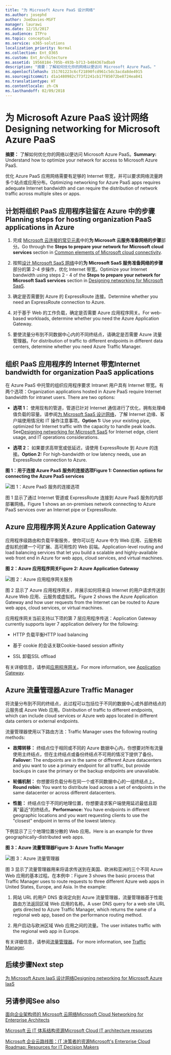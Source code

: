 ```yaml
---
title: "为 Microsoft Azure PaaS 设计网络"
ms.author: josephd
author: JoeDavies-MSFT
manager: laurawi
ms.date: 12/15/2017
ms.audience: ITPro
ms.topic: conceptual
ms.service: o365-solutions
localization_priority: Normal
ms.collection: Ent_O365
ms.custom: Ent_Architecture
ms.assetid: 19568184-705b-493b-b713-b484367adba9
description: "摘要：了解如何优化你的网络以便访问 Microsoft Azure PaaS。"
ms.openlocfilehash: 151701223c6cf21890fcd961c5dc3acda8de4915
ms.sourcegitcommit: d1a1480982c773f2241cb17f85072be8724ea841
ms.translationtype: HT
ms.contentlocale: zh-CN
ms.lasthandoff: 02/09/2018
---
```

# <a name="designing-networking-for-microsoft-azure-paas"></a><span data-ttu-id="600e4-103">为 Microsoft Azure PaaS 设计网络</span><span class="sxs-lookup"><span data-stu-id="600e4-103">Designing networking for Microsoft Azure PaaS</span></span>

 <span data-ttu-id="600e4-104">**摘要：** 了解如何优化你的网络以便访问 Microsoft Azure PaaS。</span><span class="sxs-lookup"><span data-stu-id="600e4-104">**Summary:** Understand how to optimize your network for access to Microsoft Azure PaaS.</span></span>
  
<span data-ttu-id="600e4-105">优化 Azure PaaS 应用网络需要有足够的 Internet 带宽，并可以要求网络流量跨多个站点或应用分布。</span><span class="sxs-lookup"><span data-stu-id="600e4-105">Optimizing networking for Azure PaaS apps requires adequate Internet bandwidth and can require the distribution of network traffic across multiple sites or apps.</span></span>
  
## <a name="planning-steps-for-hosting-organization-paas-applications-in-azure"></a><span data-ttu-id="600e4-106">计划将组织 PaaS 应用程序驻留在 Azure 中的步骤</span><span class="sxs-lookup"><span data-stu-id="600e4-106">Planning steps for hosting organization PaaS applications in Azure</span></span>

1. <span data-ttu-id="600e4-107">完成 [Microsoft 云连接的常见元素](common-elements-of-microsoft-cloud-connectivity.md)中的**为 Microsoft 云服务准备网络的步骤**部分。</span><span class="sxs-lookup"><span data-stu-id="600e4-107">Go through the **Steps to prepare your network for Microsoft cloud services** section in [Common elements of Microsoft cloud connectivity](common-elements-of-microsoft-cloud-connectivity.md).</span></span>
    
2. <span data-ttu-id="600e4-108">按照[设计 Microsoft SaaS 网络](designing-networking-for-microsoft-saas.md)中的**为 Microsoft SaaS 服务准备网络的步骤**部分的第 2-4 步操作，优化 Internet 带宽。</span><span class="sxs-lookup"><span data-stu-id="600e4-108">Optimize your Internet bandwidth using steps 2 - 4 of the **Steps to prepare your network for Microsoft SaaS services** section in [Designing networking for Microsoft SaaS](designing-networking-for-microsoft-saas.md).</span></span>
    
3. <span data-ttu-id="600e4-109">确定是否需要到 Azure 的 ExpressRoute 连接。</span><span class="sxs-lookup"><span data-stu-id="600e4-109">Determine whether you need an ExpressRoute connection to Azure.</span></span>
    
4. <span data-ttu-id="600e4-110">对于基于 Web 的工作负载，确定是否需要 Azure 应用程序网关。</span><span class="sxs-lookup"><span data-stu-id="600e4-110">For web-based workloads, determine whether you need the Azure Application Gateway.</span></span>
    
5. <span data-ttu-id="600e4-111">要使流量分布到不同数据中心内的不同终结点，请确定是否需要 Azure 流量管理器。</span><span class="sxs-lookup"><span data-stu-id="600e4-111">For distribution of traffic to different endpoints in different data centers, determine whether you need Azure Traffic Manager.</span></span>
    
## <a name="internet-bandwidth-for-organization-paas-applications"></a><span data-ttu-id="600e4-112">组织 PaaS 应用程序的 Internet 带宽</span><span class="sxs-lookup"><span data-stu-id="600e4-112">Internet bandwidth for organization PaaS applications</span></span>

<span data-ttu-id="600e4-p101">在 Azure PaaS 中托管的组织应用程序要求 Intranet 用户具有 Internet 带宽。有两个选项：</span><span class="sxs-lookup"><span data-stu-id="600e4-p101">Organization applications hosted in Azure PaaS require Internet bandwidth for intranet users. There are two options:</span></span>
  
- <span data-ttu-id="600e4-p102">**选项 1：** 使用现有的管道，管道已针对 Internet 通信进行了优化，拥有处理峰值负载的容量。请参阅[为 Microsoft SaaS 设计网络](designing-networking-for-microsoft-saas.md)，了解 Internet 边缘、客户端使用情况和 IT 操作注意事项。</span><span class="sxs-lookup"><span data-stu-id="600e4-p102">**Option 1:** Use your existing pipe, optimized for Internet traffic with the capacity to handle peak loads. See[Designing networking for Microsoft SaaS](designing-networking-for-microsoft-saas.md) for Internet edge, client usage, and IT operations considerations.</span></span>
    
- <span data-ttu-id="600e4-117">**选项 2：** 如果要求高带宽或低延迟，请使用 ExpressRoute 到 Azure 的连接。</span><span class="sxs-lookup"><span data-stu-id="600e4-117">**Option 2:** For high-bandwidth or low latency needs, use an ExpressRoute connection to Azure.</span></span>
    
<span data-ttu-id="600e4-118">**图 1：用于连接 Azure PaaS 服务的连接选项**</span><span class="sxs-lookup"><span data-stu-id="600e4-118">**Figure 1: Connection options for connecting the Azure PaaS services**</span></span>

![图 1：Azure PaaS 服务的连接选项](images/Network_Poster/PaaS1.png)
  
<span data-ttu-id="600e4-120">图 1 显示了通过 Internet 管道或 ExpressRoute 连接到 Azure PaaS 服务的内部部署网络。</span><span class="sxs-lookup"><span data-stu-id="600e4-120">Figure 1 shows an on-premises network connecting to Azure PaaS services over an Internet pipe or ExpressRoute.</span></span>
  
## <a name="azure-application-gateway"></a><span data-ttu-id="600e4-121">Azure 应用程序网关</span><span class="sxs-lookup"><span data-stu-id="600e4-121">Azure Application Gateway</span></span>

<span data-ttu-id="600e4-122">应用程序级路由和负载平衡服务，使你可以在 Azure 中为 Web 应用、云服务和虚拟机创建一个可扩展、高可用性的 Web 前端。</span><span class="sxs-lookup"><span data-stu-id="600e4-122">Application-level routing and load balancing services that let you build a scalable and highly-available web front end in Azure for web apps, cloud services, and virtual machines.</span></span> 
  
<span data-ttu-id="600e4-123">**图 2：Azure 应用程序网关**</span><span class="sxs-lookup"><span data-stu-id="600e4-123">**Figure 2: Azure Application Gateway**</span></span>

![图 2：Azure 应用程序网关服务](images/Network_Poster/PaaS2.png)
  
<span data-ttu-id="600e4-125">图 2 显示了 Azure 应用程序网关，并展示如何将来自 Internet 的用户请求传送到 Azure Web 应用、云服务或虚拟机。</span><span class="sxs-lookup"><span data-stu-id="600e4-125">Figure 2 shows the Azure Application Gateway and how user requests from the Internet can be routed to Azure web apps, cloud services, or virtual machines.</span></span>
  
<span data-ttu-id="600e4-126">应用程序网关当前支持以下项的第 7 层应用程序传送：</span><span class="sxs-lookup"><span data-stu-id="600e4-126">Application Gateway currently supports layer 7 application delivery for the following:</span></span>
  
- <span data-ttu-id="600e4-127">HTTP 负载平衡</span><span class="sxs-lookup"><span data-stu-id="600e4-127">HTTP load balancing</span></span>
    
- <span data-ttu-id="600e4-128">基于 cookie 的会话关联</span><span class="sxs-lookup"><span data-stu-id="600e4-128">Cookie-based session affinity</span></span>
    
- <span data-ttu-id="600e4-129">SSL 卸载</span><span class="sxs-lookup"><span data-stu-id="600e4-129">SSL offload</span></span>
    
<span data-ttu-id="600e4-130">有关详细信息，请参阅[应用程序网关](https://docs.microsoft.com/azure/application-gateway/application-gateway-introduction)。</span><span class="sxs-lookup"><span data-stu-id="600e4-130">For more information, see [Application Gateway](https://docs.microsoft.com/azure/application-gateway/application-gateway-introduction).</span></span>
  
## <a name="azure-traffic-manager"></a><span data-ttu-id="600e4-131">Azure 流量管理器</span><span class="sxs-lookup"><span data-stu-id="600e4-131">Azure Traffic Manager</span></span>

<span data-ttu-id="600e4-132">将流量分布到不同的终结点，此过程可以包括位于不同的数据中心或外部终结点的云服务或 Azure Web 应用。</span><span class="sxs-lookup"><span data-stu-id="600e4-132">Distribution of traffic to different endpoints, which can include cloud services or Azure web apps located in different data centers or external endpoints.</span></span>
  
<span data-ttu-id="600e4-133">流量管理器使用以下路由方法：</span><span class="sxs-lookup"><span data-stu-id="600e4-133">Traffic Manager uses the following routing methods:</span></span>
  
- <span data-ttu-id="600e4-134">**故障转移：** 终结点位于相同或不同的 Azure 数据中心内，你想要对所有流量使用主终结点，但在主终结点或备份终结点不可用的情况下提供了备份。</span><span class="sxs-lookup"><span data-stu-id="600e4-134">**Failover:** The endpoints are in the same or different Azure datacenters and you want to use a primary endpoint for all traffic, but provide backups in case the primary or the backup endpoints are unavailable.</span></span>
    
- <span data-ttu-id="600e4-135">**轮循机制：** 你想要将负载分布在同一个或不同数据中心的一组终结点上。</span><span class="sxs-lookup"><span data-stu-id="600e4-135">**Round robin:** You want to distribute load across a set of endpoints in the same datacenter or across different datacenters.</span></span>
    
- <span data-ttu-id="600e4-136">**性能：** 终结点位于不同的地理位置，你想要请求客户端使用延迟最低且距离"最近"的终结点。</span><span class="sxs-lookup"><span data-stu-id="600e4-136">**Performance:** You have endpoints in different geographic locations and you want requesting clients to use the "closest" endpoint in terms of the lowest latency.</span></span>
    
<span data-ttu-id="600e4-137">下例显示了三个地理位置分散的 Web 应用。</span><span class="sxs-lookup"><span data-stu-id="600e4-137">Here is an example for three geographically-distributed web apps.</span></span>
  
<span data-ttu-id="600e4-138">**图 3：Azure 流量管理器**</span><span class="sxs-lookup"><span data-stu-id="600e4-138">**Figure 3: Azure Traffic Manager**</span></span>

![图 3：Azure 流量管理器](images/Network_Poster/PaaS3.png)
  
<span data-ttu-id="600e4-p103">图 3 显示了流量管理器用来将请求传送到在美国、欧洲和亚洲的三个不同 Azure Web 应用的基本过程。在本例中：</span><span class="sxs-lookup"><span data-stu-id="600e4-p103">Figure 3 shows the basic process that Traffic Manager uses to route requests to three different Azure web apps in United States, Europe, and Asia. In the example:</span></span>
  
1. <span data-ttu-id="600e4-142">网站 URL 的用户 DNS 查询定向到 Azure 流量管理器，流量管理器基于性能路由方法返回区域 Web 应用的名称。</span><span class="sxs-lookup"><span data-stu-id="600e4-142">A user DNS query for a web site URL gets directed to Azure Traffic Manager, which returns the name of a regional web app, based on the performance routing method.</span></span>
    
2. <span data-ttu-id="600e4-143">用户启动与欧洲区域 Web 应用之间的流量。</span><span class="sxs-lookup"><span data-stu-id="600e4-143">The user initiates traffic with the regional web app in Europe.</span></span>
    
<span data-ttu-id="600e4-144">有关详细信息，请参阅[流量管理器](https://docs.microsoft.com/azure/traffic-manager/traffic-manager-overview)。</span><span class="sxs-lookup"><span data-stu-id="600e4-144">For more information, see [Traffic Manager](https://docs.microsoft.com/azure/traffic-manager/traffic-manager-overview).</span></span>

## <a name="next-step"></a><span data-ttu-id="600e4-145">后续步骤</span><span class="sxs-lookup"><span data-stu-id="600e4-145">Next step</span></span>

[<span data-ttu-id="600e4-146">为 Microsoft Azure IaaS 设计网络</span><span class="sxs-lookup"><span data-stu-id="600e4-146">Designing networking for Microsoft Azure IaaS</span></span>](designing-networking-for-microsoft-azure-iaas.md)
 
## <a name="see-also"></a><span data-ttu-id="600e4-147">另请参阅</span><span class="sxs-lookup"><span data-stu-id="600e4-147">See also</span></span>

[<span data-ttu-id="600e4-148">面向企业架构师的 Microsoft 云网络</span><span class="sxs-lookup"><span data-stu-id="600e4-148">Microsoft Cloud Networking for Enterprise Architects</span></span>](microsoft-cloud-networking-for-enterprise-architects.md)
  
[<span data-ttu-id="600e4-149">Microsoft 云 IT 体系结构资源</span><span class="sxs-lookup"><span data-stu-id="600e4-149">Microsoft Cloud IT architecture resources</span></span>](microsoft-cloud-it-architecture-resources.md)

[<span data-ttu-id="600e4-150">Microsoft 企业云路线图：IT 决策者的资源</span><span class="sxs-lookup"><span data-stu-id="600e4-150">Microsoft's Enterprise Cloud Roadmap: Resources for IT Decision Makers</span></span>](https://sway.com/FJ2xsyWtkJc2taRD)



